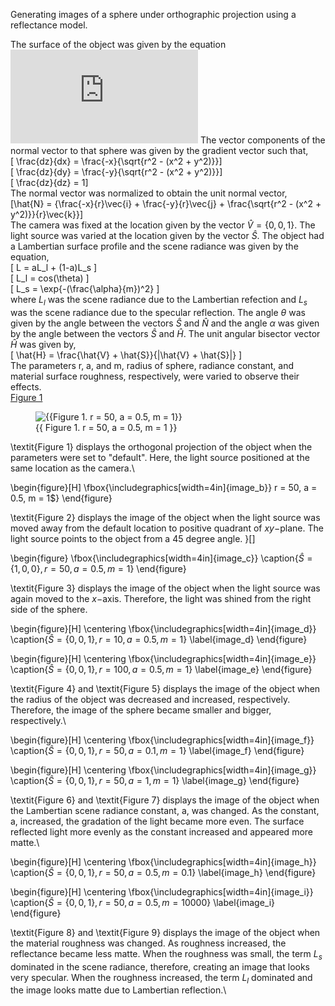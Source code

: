 Generating images of a sphere under orthographic projection using a reflectance model.

The surface of the object was given by the equation\
![img](http://latex.codecogs.com/svg.latex?z%28x%2Cy%29%3Dz_0%2B%5Csqrt%7Br%5E2-%28x%5E2%2By%5E2%29%7D)
The vector components of the normal vector to that sphere was given by the gradient vector such that,\
\[ \frac{dz}{dx} = \frac{-x}{\sqrt{r^2 - (x^2 + y^2)}}\]\
\[ \frac{dz}{dy} = \frac{-y}{\sqrt{r^2 - (x^2 + y^2)}}\]\
\[ \frac{dz}{dz} = 1\]\
The normal vector was normalized to obtain the unit normal vector,\
\[\hat{N} =  {\frac{-x}{r}\vec{i} + \frac{-y}{r}\vec{j} + \frac{\sqrt{r^2 - (x^2 + y^2)}}{r}\vec{k}}\]\
The camera was fixed at the location given by the vector $\hat{V}=\{0,0,1\}$. The light source was varied at the location given by the vector $\hat{S}$. The object had a Lambertian surface profile and the scene radiance was given by the equation,\
\[ L = aL_l + (1-a)L_s \]\
\[ L_l = cos(\theta) \]\
\[ L_s = \exp\{-(\frac{\alpha}{m})^2\} \]\
where $L_l$ was the scene radiance due to the Lambertian refection and $L_s$ was the scene radiance due to the specular reflection. The angle $\theta$ was given by the angle between the vectors $\hat{S}$ and $\hat{N}$ and the angle $\alpha$ was given by the angle between the vectors $\hat{S}$ and $\hat{H}$. The unit angular bisector vector $\hat{H}$ was given by,\
\[ \hat{H} = \frac{\hat{V} + \hat{S}}{|\hat{V} + \hat{S}|} \]\
The parameters r, a, and m, radius of sphere, radiance constant, and material surface roughness, respectively, were varied to observe their effects.\
[Figure 1](https://i.imgur.com/bubhKzU.jpg)
<figure class="image">
  <img src="{{ https://i.imgur.com/bubhKzU.jpg }}" alt="{{Figure 1. r = 50, a = 0.5, m = 1}}">
  <figcaption>{{ Figure 1. r = 50, a = 0.5, m = 1 }}</figcaption>
</figure>

\textit{Figure 1} displays the orthogonal projection of the object when the parameters were set to "default". Here, the light source positioned at the same location as the camera.\

\begin{figure}[H]
    \fbox{\includegraphics[width=4in]{image_b}} r = 50, a = 0.5, m = 1$}
\end{figure}

\textit{Figure 2} displays the image of the object when the light source was moved away from the default location to positive quadrant of $xy-$plane. The light source points to the object from a $45$ degree angle.
}\[\]

\begin{figure}
    \fbox{\includegraphics[width=4in]{image_c}}
    \caption{$\hat{S} = \{1,0,0\}, r = 50, a = 0.5, m = 1$}
\end{figure}

\textit{Figure 3} displays the image of the object when the light source was again moved to the $x-$axis. Therefore, the light was shined from the right side of the sphere.

\begin{figure}[H]
    \centering
    \fbox{\includegraphics[width=4in]{image_d}}
    \caption{$\hat{S} = \{0,0,1\}, r = 10, a = 0.5, m = 1$}
    \label{image_d}
\end{figure}

\begin{figure}[H]
    \centering
    \fbox{\includegraphics[width=4in]{image_e}}
    \caption{$\hat{S} = \{0,0,1\}, r = 100, a = 0.5, m = 1$}
    \label{image_e}
\end{figure}

\textit{Figure 4} and \textit{Figure 5} displays the image of the object when the radius of the object was decreased and increased, respectively. Therefore, the image of the sphere became smaller and bigger, respectively.\

\begin{figure}[H]
    \centering
    \fbox{\includegraphics[width=4in]{image_f}}
    \caption{$\hat{S} = \{0,0,1\}, r = 50, a = 0.1, m = 1$}
    \label{image_f}
\end{figure}

\begin{figure}[H]
    \centering
    \fbox{\includegraphics[width=4in]{image_g}}
    \caption{$\hat{S} = \{0,0,1\}, r = 50, a = 1, m = 1$}
    \label{image_g}
\end{figure}

\textit{Figure 6} and \textit{Figure 7} displays the image of the object when the Lambertian scene radiance constant, a, was changed. As the constant, a, increased, the gradation of the light became more even. The surface reflected light more evenly as the constant increased and appeared more matte.\

\begin{figure}[H]
    \centering
    \fbox{\includegraphics[width=4in]{image_h}}
    \caption{$\hat{S} = \{0,0,1\}, r = 50, a = 0.5, m = 0.1$}
    \label{image_h}
\end{figure}

\begin{figure}[H]
    \centering
    \fbox{\includegraphics[width=4in]{image_i}}
    \caption{$\hat{S} = \{0,0,1\}, r = 50, a = 0.5, m = 10000$}
    \label{image_i}
\end{figure}

\textit{Figure 8} and \textit{Figure 9} displays the image of the object when the material roughness was changed. As roughness increased, the reflectance became less matte. When the roughness was small, the term $L_s$ dominated in the scene radiance, therefore, creating an image that looks very specular. When the roughness increased, the term $L_l$ dominated and the image looks matte due to Lambertian reflection.\
